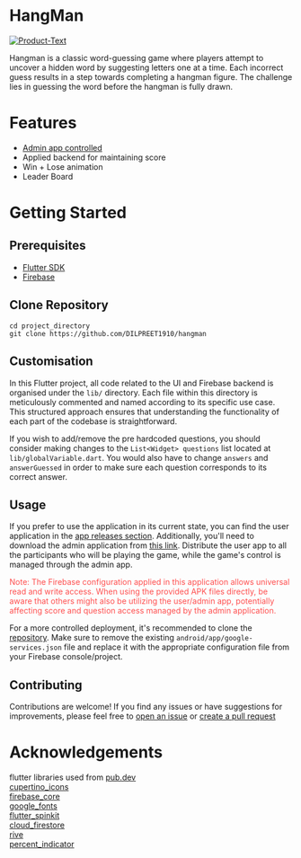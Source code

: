# HangMan

[![Product-Text](assets/readme/product-screencast.gif)](https://github.com/DILPREET1910/hangman/releases)

Hangman is a classic word-guessing game where players attempt to uncover a hidden word by suggesting
letters one at a time. Each incorrect guess results in a step towards completing a hangman figure.
The challenge lies in guessing the word before the hangman is fully drawn.

# Features

- [Admin app controlled](https://github.com/DILPREET1910/hangman-admin)
- Applied backend for maintaining score
- Win + Lose animation
- Leader Board

# Getting Started

## Prerequisites

- [Flutter SDK](https://docs.flutter.dev/get-started/install)
- [Firebase](https://firebase.google.com/)

## Clone Repository

```shell
cd project_directory
git clone https://github.com/DILPREET1910/hangman
```

## Customisation

In this Flutter project, all code related to the UI and Firebase backend is organised under
the `lib/` directory. Each file within this directory is meticulously commented and named according
to its specific use case. This structured approach ensures that understanding the functionality of
each part of the codebase is straightforward.

If you wish to add/remove the pre hardcoded questions, you should consider making changes to
the `List<Widget> questions` list located at `lib/globalVariable.dart`. You would also have to
change `answers` and `answerGuessed` in order to make sure each question corresponds to its correct
answer.

## Usage

If you prefer to use the application in its current state, you can find the user application in the
[app releases section](https://github.com/DILPREET1910/hangman/releases). Additionally, you'll need
to
download the admin application
from [this link](https://github.com/DILPREET1910/hangman-admin/releases).
Distribute the user app to all the participants who will be playing the game, while the game's
control is managed through the admin app.

<span style="color:#ff4f4f">
Note: The Firebase configuration applied in this application allows universal read and write access.
When using the provided APK files directly, be aware that others might also be utilizing the
user/admin app, potentially affecting score and question access managed by the admin application.
</span>

For a more controlled deployment, it's recommended to clone
the [repository](https://github.com/DILPREET1910/hangman#clone-repository). Make sure to remove the
existing `android/app/google-services.json` file and replace it with the appropriate configuration
file from your Firebase console/project.

## Contributing

Contributions are welcome! If you find any issues or have suggestions for improvements, please feel
free to [open an issue](https://github.com/DILPREET1910/hangman/issues)
or [create a pull request](https://github.com/DILPREET1910/hangman/pulls)

# Acknowledgements

flutter libraries used from [pub.dev](pub.dev)\
[cupertino_icons](https://pub.dev/packages/cupertino_icons)\
[firebase_core](https://pub.dev/packages/firebase_core)\
[google_fonts](https://pub.dev/packages/google_fonts)\
[flutter_spinkit](https://pub.dev/packages/flutter_spinkit)\
[cloud_firestore](https://pub.dev/packages/cloud_firestore)\
[rive](https://pub.dev/packages/rive)\
[percent_indicator](https://pub.dev/packages/percent_indicator)